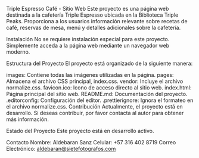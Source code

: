 Triple Espresso Café - Sitio Web
Este proyecto es una página web destinada a la cafetería Triple Espresso ubicada en la Biblioteca Triple Peaks. Proporciona a los usuarios información relevante sobre recetas de café, reservas de mesa, menú y detalles adicionales sobre la cafetería.

Instalación
No se requiere instalación especial para este proyecto. Simplemente acceda a la página web mediante un navegador web moderno.

Estructura del Proyecto
El proyecto está organizado de la siguiente manera:

images: Contiene todas las imágenes utilizadas en la página.
pages: Almacena el archivo CSS principal, index.css.
vendor: Incluye el archivo normalize.css.
favicon.ico: Icono de acceso directo al sitio web.
index.html: Página principal del sitio web.
README.md: Documentación del proyecto.
.editorconfig: Configuración del editor.
.prettierignore: Ignora el formateo en el archivo normalize.css.
Contribución
Actualmente, el proyecto está en desarrollo. Si deseas contribuir, por favor contacta al autor para obtener más información.

Estado del Proyecto
Este proyecto está en desarrollo activo.

Contacto
Nombre: Aldebaran Sanz
Celular: +57 316 402 8719
Correo Electrónico: aldebaran@sietefotografos.com
